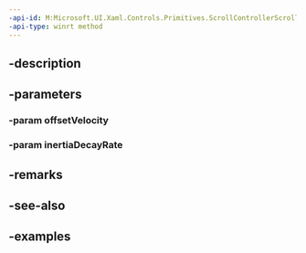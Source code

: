 ```yaml
---
-api-id: M:Microsoft.UI.Xaml.Controls.Primitives.ScrollControllerScrollFromRequestedEventArgs.#ctor(System.Single,Windows.Foundation.IReference{System.Single})
-api-type: winrt method
---
```


## -description

## -parameters

### -param offsetVelocity

### -param inertiaDecayRate

## -remarks

## -see-also

## -examples

